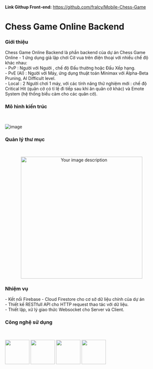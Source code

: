 **Link Githup Front-end:** https://github.com/fralcy/Mobile-Chess-Game
<h1>Chess Game Online Backend</h1>

<h3>Giới thiệu</h3>Chess Game Online Backend là phần backend của dự án Chess Game Online - 1 ứng dụng giả lập chơi Cờ vua trên điện thoại với nhiều chế độ khác nhau:<br>
- PvP : Người với Người , chế độ Đấu thường hoặc Đấu Xếp hạng.<br>
- PvE (AI) : Người với Máy, ứng dụng thuật toán Minimax với Alpha-Beta Pruning, AI Difficult level.<br>
- Local : 2 Người chơi 1 máy, với các tính năng thử nghiệm mới : chế độ Critical Hit (quân cờ có tỉ lệ đi tiếp sau khi ăn quân cờ khác) và Emote System (hệ thống biểu cảm cho các quân cờ).<br>

<h3>Mô hình kiến trúc</h3><br>

![image](https://github.com/user-attachments/assets/534a8d31-e4bb-4655-9891-123984fa3576)

<h3>Quản lý thư mục</h3><br>
<p align="center">
  <img src="https://github.com/user-attachments/assets/fd7e40e2-f60a-4b53-aa82-ed85fcf21a89" alt="Your image description" width="400"/>
</p>


<h3>Nhiệm vụ</h3>
- Kết nối Firebase - Cloud Firestore cho cơ sở dữ liệu chính của dự án<br>
- Thiết kế RESTfull API cho HTTP request thao tác với dữ liệu.<br>
- Thiết lập, xử lý giao thức Websocket cho Server và Client.<br>

<h3>Công nghệ sử dụng</h3><br>
<p align="left">
  <img src="https://github.com/user-attachments/assets/82db7575-f22d-4ee7-a0d7-a37252fcdff1" width="80" height="80"/>
  <img src="https://github.com/user-attachments/assets/5685e43b-0712-4d2a-ac86-b72fc5fa99b4" width="80" height="80"/>
  <img src="https://github.com/user-attachments/assets/ebcb59f0-75b3-4f3a-907a-06e512baf37f" width="80" height="80"/>
  <img src="https://github.com/user-attachments/assets/83cf16d0-b1cf-4632-91e1-57965910294e" width="80" height="80"/>
</p>

